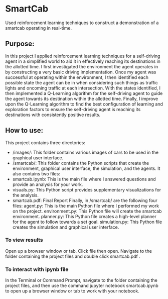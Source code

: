 # SmartCab
Used reinforcement learning techniques to construct a demonstration of a smartcab operating in real-time.
## Purpose:
In this project I applied reinforcement learning techniques for a self-driving agent in a simplified world to aid it in effectively reaching its destinations in the allotted time. I first investigated the environment the agent operates in by constructing a very basic driving implementation. Once my agent was successful at operating within the environment, I then identified each possible state the agent can be in when considering such things as traffic lights and oncoming traffic at each intersection. With the states identified, I then implemented a Q-Learning algorithm for the self-driving agent to guide the agent towards its destination within the allotted time. Finally, I improve upon the Q-Learning algorithm to find the best configuration of learning and exploration factors to ensure the self-driving agent is reaching its destinations with consistently positive results.
## How to use:
This project contains three directories:
* /images/: This folder contains various images of cars to be used in the graphical user interface.
* /smartcab/: This folder contains the Python scripts that create the environment, graphical user interface, the simulation, and the agents.
It also contains two files:
* smartcab.ipynb: This is the main file where I answered questions and provide an analysis for your work.
* visuals.py: This Python script provides supplementary visualizations for the analysis.
* smartcab.pdf: Final Report
Finally, in /smartcab/ are the following four files:
agent.py: This is the main Python file where I performed my work on the project.
environment.py: This Python file will create the smartcab environment.
planner.py: This Python file creates a high-level planner for the agent to follow towards a set goal.
simulation.py: This Python file creates the simulation and graphical user interface.
### To view results 
Open up a browser window or tab. Click file then open. Navigate to the folder containing the project files and double click smartcab.pdf .
### To interact with ipynb file
In the Terminal or Command Prompt, navigate to the folder containing the project files, and then use the command jupyter notebook smartcab.ipynb to open up a browser window or tab to work with your notebook.
